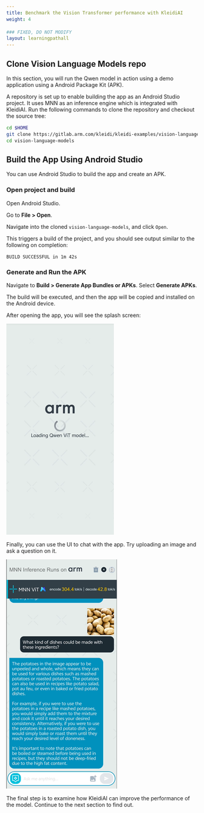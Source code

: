 ```yaml
---
title: Benchmark the Vision Transformer performance with KleidiAI
weight: 4

### FIXED, DO NOT MODIFY
layout: learningpathall
---
```


## Clone Vision Language Models repo

In this section, you will run the Qwen model in action using a demo application using a Android Package Kit (APK).

A repository is set up to enable building the app as an Android Studio project. It uses MNN as an inference engine which is integrated with KleidiAI. Run the following commands to clone the repository and checkout the source tree:

```bash
cd $HOME
git clone https://gitlab.arm.com/kleidi/kleidi-examples/vision-language-models
cd vision-language-models
```

## Build the App Using Android Studio

You can use Android Studio to build the app and create an APK.

### Open project and build

Open Android Studio.

Go to **File > Open**.

Navigate into the cloned `vision-language-models`, and click `Open`.

This triggers a build of the project, and you should see output similar to the following on completion:

```output
BUILD SUCCESSFUL in 1m 42s
```

### Generate and Run the APK

Navigate to **Build > Generate App Bundles or APKs**. Select **Generate APKs**.

The build will be executed, and then the app will be copied and installed on the Android device.

After opening the app, you will see the splash screen:

![Loading screenshot](Loading_page.png)

Finally, you can use the UI to chat with the app. Try uploading an image and ask a question on it.

![Loading screenshot](chat2.png)

The final step is to examine how KleidiAI can improve the performance of the model. Continue to the next section to find out.
